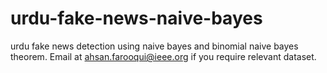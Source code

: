 # urdu-fake-news-naive-bayes
urdu fake news detection using naive bayes and binomial naive bayes theorem.
Email at ahsan.farooqui@ieee.org if you require relevant dataset.
